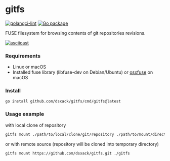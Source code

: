 # gitfs

[![golangci-lint](https://github.com/dsxack/gitfs/actions/workflows/golangci-lint.yml/badge.svg)](https://github.com/dsxack/gitfs/actions/workflows/golangci-lint.yml)
[![Go package](https://github.com/dsxack/gitfs/actions/workflows/go-test.yml/badge.svg)](https://github.com/dsxack/gitfs/actions/workflows/go-test.yml)

FUSE filesystem for browsing contents of git repositories revisions.

[![asciicast](https://asciinema.org/a/fWB94T6kTTGal1fum79rWYFfH.svg)](https://asciinema.org/a/fWB94T6kTTGal1fum79rWYFfH)

### Requirements

- Linux or macOS
- Installed fuse library (libfuse-dev on Debian/Ubuntu) or [osxfuse](https://osxfuse.github.io/) on macOS

### Install

```sh
go install github.com/dsxack/gitfs/cmd/gitfs@latest
```

### Usage example

with local clone of repository

```sh
gitfs mount ./path/to/local/clone/git/repository ./path/to/mount/directory
```

or with remote source (repository will be cloned into temporary directory)

```sh
gitfs mount https://github.com/dsxack/gitfs.git ./gitfs
```
